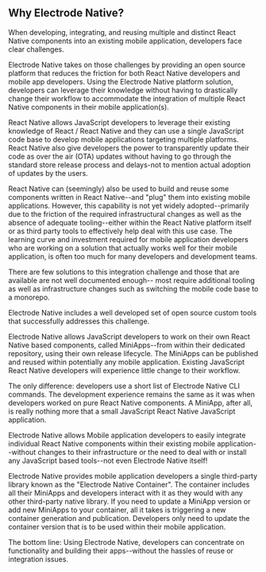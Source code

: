 ## Why Electrode Native?

When developing, integrating, and reusing multiple and distinct React Native components into an existing mobile application, developers face clear challenges.

Electrode Native takes on those challenges by providing an open source platform that reduces the friction for both React Native developers and mobile app developers. Using the Electrode Native platform solution, developers can leverage their knowledge without having to drastically change their workflow to accommodate the integration of multiple React Native components in their mobile application(s).

React Native allows JavaScript developers to leverage their existing knowledge of React / React Native and they can use a single JavaScript code base to develop mobile applications targeting multiple platforms. React Native also give developers the power to transparently update their code as over the air (OTA) updates without having to go through the standard store release process and delays-not to mention actual adoption of updates by the users.

React Native can (seemingly) also be used to build and reuse some components written in React Native--and "plug" them into existing mobile applications. However, this capability is not yet widely adopted--primarily due to the friction of the required infrastructural changes as well as the absence of adequate tooling--either within the React Native platform itself or as third party tools to effectively help deal with this use case.
The learning curve and investment required for mobile application developers who are working on a solution that actually works well for their mobile application, is often too much for many developers and development teams.

There are few solutions to this integration challenge and those that are available are not well documented enough-- most require additional tooling as well as infrastructure changes such as switching the mobile code base to a monorepo.

Electrode Native includes a well developed set of open source custom tools that successfully addresses this challenge.

Electrode Native allows JavaScript developers to work on their own React Native based components, called MiniApps--from within their dedicated repository, using their own release lifecycle. The MiniApps can be published and reused within potentially any mobile application. Existing JavaScript React Native developers will experience little change to their workflow.

The only difference: developers use a short list of Electrode Native CLI commands. The development experience remains the same as it was when developers worked on pure React Native components. A MiniApp, after all, is really nothing more that a small JavaScript React Native JavaScript application.

Electrode Native allows Mobile application developers to easily integrate individual React Native components within their existing mobile application--without changes to their infrastructure or the need to deal with or install any JavaScript based tools--not even Electrode Native itself!

Electrode Native provides mobile application developers a single third-party library known as the "Electrode Native Container". The container includes all their MiniApps and developers interact with it as they would with any other third-party native library. If you need to update a MiniApp version or add new MiniApps to your container, all it takes is triggering a new container generation and publication. Developers only need to update the container version that is to be used within their mobile application.

The bottom line: Using Electrode Native, developers can concentrate on functionality and building their apps--without the hassles of reuse or integration issues.

